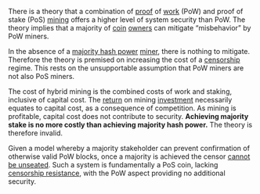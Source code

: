 There is a theory that a combination of [proof](Glossary#proof) of [work](Glossary#work) (PoW) and proof of stake (PoS) [mining](Glossary#mining) offers a higher level of system security than PoW. The theory implies that a majority of [coin](Glossary#coin) [owners](Glossary#owner) can mitigate “misbehavior” by PoW miners.

In the absence of a [majority hash power](Glossary#majority-hash-power) [miner](Glossary#miner), there is nothing to mitigate. Therefore the theory is premised on increasing the cost of a [censorship](Glossary#censorship) regime. This rests on the unsupportable assumption that PoW miners are not also PoS miners.

The cost of hybrid mining is the combined costs of work and staking, inclusive of capital cost. The [return](Glossary#interest) on mining [investment](Glossary#lend) necessarily equates to capital cost, as a consequence of competition. As mining is profitable, capital cost does not contribute to security. **Achieving majority stake is no more costly than achieving majority hash power.** The theory is therefore invalid.

Given a model whereby a majority stakeholder can prevent confirmation of otherwise valid PoW blocks, once a majority is achieved the censor [cannot be unseated](Proof-of-Stake-Fallacy). Such a system is fundamentally a PoS coin, lacking [censorship resistance](Censorship-Resistance-Property), with the PoW aspect providing no additional security.